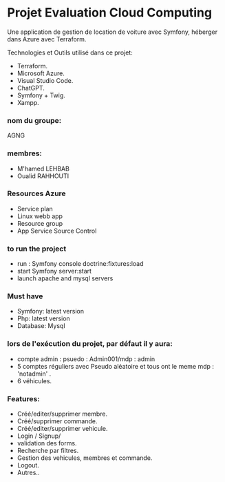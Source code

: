 # Projet Evaluation Cloud Computing
Une application de gestion de location de voiture avec Symfony, héberger dans Azure avec Terraform.

Technologies et Outils utilisé dans ce projet:
* Terraform.
* Microsoft Azure.
* Visual Studio Code.
* ChatGPT.
* Symfony + Twig.
* Xampp.

### nom du groupe: 
AGNG

### membres: 
* M'hamed LEHBAB
* Oualid RAHHOUTI

### Resources Azure 
* Service plan
* Linux webb app
* Resource group
* App Service Source Control


### to run the project
 + run : Symfony console doctrine:fixtures:load
 + start Symfony server:start
 + launch apache and mysql servers

### Must have 
 + Symfony: latest version
 + Php: latest version
 + Database: Mysql


### lors de l'exécution du projet, par défaut il y aura:
 + compte admin : psuedo : Admin001/mdp : admin
 + 5 comptes réguliers avec Pseudo aléatoire et tous ont le meme mdp : 'notadmin' .
 + 6 véhicules.


### Features:
+ Créé/editer/supprimer membre.
+ Créé/supprimer commande.
+ Créé/editer/supprimer vehicule.
+ Login / Signup/
+ validation des forms.
+ Recherche par filtres.
+ Gestion des vehicules, membres et commande.
+ Logout.
+ Autres..
